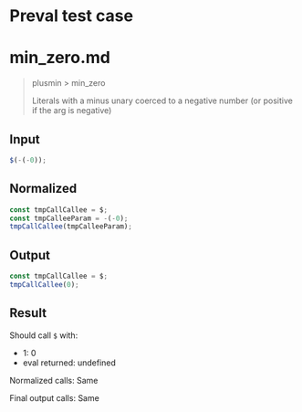 # Preval test case

# min_zero.md

> plusmin > min_zero
>
> Literals with a minus unary coerced to a negative number (or positive if the arg is negative)

## Input

`````js filename=intro
$(-(-0));
`````

## Normalized

`````js filename=intro
const tmpCallCallee = $;
const tmpCalleeParam = -(-0);
tmpCallCallee(tmpCalleeParam);
`````

## Output

`````js filename=intro
const tmpCallCallee = $;
tmpCallCallee(0);
`````

## Result

Should call `$` with:
 - 1: 0
 - eval returned: undefined

Normalized calls: Same

Final output calls: Same
